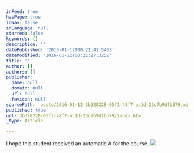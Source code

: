 ```yaml
---
inFeed: true
hasPage: true
inNav: false
inLanguage: null
starred: false
keywords: []
description: ''
datePublished: '2016-01-12T00:21:41.540Z'
dateModified: '2016-01-12T00:21:27.325Z'
title: ''
author: []
authors: []
publisher:
  name: null
  domain: null
  url: null
  favicon: null
sourcePath: _posts/2016-01-12-3b328228-05f1-48f7-ac1d-23c7b9dfb379.md
published: true
url: 3b328228-05f1-48f7-ac1d-23c7b9dfb379/index.html
_type: Article

---
```

I hope this student received an automatic A for the course.
![](https://the-grid-user-content.s3-us-west-2.amazonaws.com/6920c616-5af5-46f0-8ac8-0e318f00e4fd.jpg)